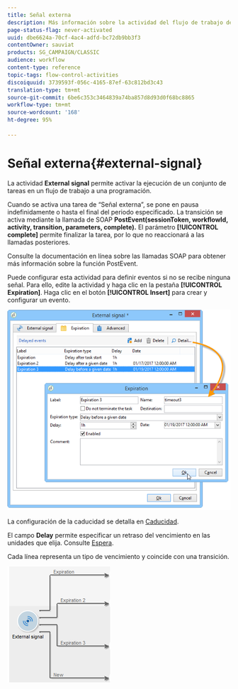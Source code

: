 ```yaml
---
title: Señal externa
description: Más información sobre la actividad del flujo de trabajo de señal externa
page-status-flag: never-activated
uuid: dbe6624a-70cf-4ac4-adfd-bc72db9bb3f3
contentOwner: sauviat
products: SG_CAMPAIGN/CLASSIC
audience: workflow
content-type: reference
topic-tags: flow-control-activities
discoiquuid: 3739593f-056c-4165-87ef-63c812bd3c43
translation-type: tm+mt
source-git-commit: 6be6c353c3464839a74ba857d8d93d0f68bc8865
workflow-type: tm+mt
source-wordcount: '168'
ht-degree: 95%

---
```



# Señal externa{#external-signal}

La actividad **External signal** permite activar la ejecución de un conjunto de tareas en un flujo de trabajo a una programación.

Cuando se activa una tarea de “Señal externa”, se pone en pausa indefinidamente o hasta el final del periodo especificado. La transición se activa mediante la llamada de SOAP **PostEvent(sessionToken, workflowId, activity, transition, parameters, complete).** El parámetro **[!UICONTROL complete]** permite finalizar la tarea, por lo que no reaccionará a las llamadas posteriores.

Consulte la documentación en línea sobre las llamadas SOAP para obtener más información sobre la función PostEvent.

Puede configurar esta actividad para definir eventos si no se recibe ninguna señal. Para ello, edite la actividad y haga clic en la pestaña **[!UICONTROL Expiration]**. Haga clic en el botón **[!UICONTROL Insert]** para crear y configurar un evento.

![](assets/edit_signal.png)

La configuración de la caducidad se detalla en [Caducidad](../../workflow/using/defining-approvals.md).

El campo **Delay** permite especificar un retraso del vencimiento en las unidades que elija. Consulte [Espera](../../workflow/using/wait.md).

Cada línea representa un tipo de vencimiento y coincide con una transición.

![](assets/external_sign_diag.png)

